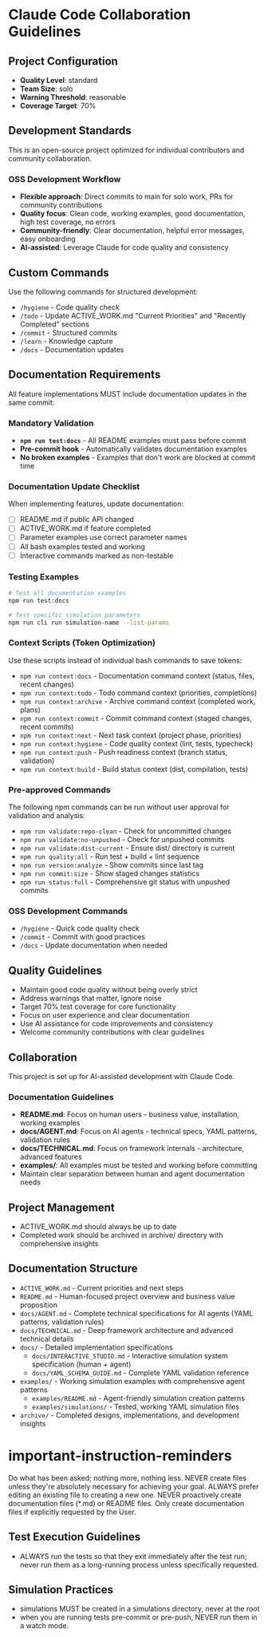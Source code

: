 # Claude Code Collaboration Guidelines

## Project Configuration
- **Quality Level**: standard
- **Team Size**: solo
- **Warning Threshold**: reasonable
- **Coverage Target**: 70%

## Development Standards
This is an open-source project optimized for individual contributors and community collaboration.

### OSS Development Workflow
- **Flexible approach**: Direct commits to main for solo work, PRs for community contributions
- **Quality focus**: Clean code, working examples, good documentation, high test coverage, no errors
- **Community-friendly**: Clear documentation, helpful error messages, easy onboarding
- **AI-assisted**: Leverage Claude for code quality and consistency

## Custom Commands
Use the following commands for structured development:
- `/hygiene` - Code quality check
- `/todo` - Update ACTIVE_WORK.md "Current Priorities" and "Recently Completed" sections
- `/commit` - Structured commits
- `/learn` - Knowledge capture
- `/docs` - Documentation updates

## Documentation Requirements
All feature implementations MUST include documentation updates in the same commit:

### Mandatory Validation
- **`npm run test:docs`** - All README examples must pass before commit
- **Pre-commit hook** - Automatically validates documentation examples
- **No broken examples** - Examples that don't work are blocked at commit time

### Documentation Update Checklist
When implementing features, update documentation:
- [ ] README.md if public API changed
- [ ] ACTIVE_WORK.md if feature completed
- [ ] Parameter examples use correct parameter names  
- [ ] All bash examples tested and working
- [ ] Interactive commands marked as non-testable

### Testing Examples
```bash
# Test all documentation examples
npm run test:docs

# Test specific simulation parameters
npm run cli run simulation-name --list-params
```

### Context Scripts (Token Optimization)
Use these scripts instead of individual bash commands to save tokens:
- `npm run context:docs` - Documentation command context (status, files, recent changes)
- `npm run context:todo` - Todo command context (priorities, completions) 
- `npm run context:archive` - Archive command context (completed work, plans)
- `npm run context:commit` - Commit command context (staged changes, recent commits)
- `npm run context:next` - Next task context (project phase, priorities)
- `npm run context:hygiene` - Code quality context (lint, tests, typecheck)
- `npm run context:push` - Push readiness context (branch status, validation)
- `npm run context:build` - Build status context (dist, compilation, tests)

### Pre-approved Commands
The following npm commands can be run without user approval for validation and analysis:
- `npm run validate:repo-clean` - Check for uncommitted changes
- `npm run validate:no-unpushed` - Check for unpushed commits
- `npm run validate:dist-current` - Ensure dist/ directory is current
- `npm run quality:all` - Run test + build + lint sequence
- `npm run version:analyze` - Show commits since last tag
- `npm run commit:size` - Show staged changes statistics
- `npm run status:full` - Comprehensive git status with unpushed commits

### OSS Development Commands
- `/hygiene` - Quick code quality check
- `/commit` - Commit with good practices
- `/docs` - Update documentation when needed

## Quality Guidelines
- Maintain good code quality without being overly strict
- Address warnings that matter, ignore noise
- Target 70% test coverage for core functionality
- Focus on user experience and clear documentation
- Use AI assistance for code improvements and consistency
- Welcome community contributions with clear guidelines

## Collaboration
This project is set up for AI-assisted development with Claude Code.

### Documentation Guidelines
- **README.md**: Focus on human users - business value, installation, working examples
- **docs/AGENT.md**: Focus on AI agents - technical specs, YAML patterns, validation rules
- **docs/TECHNICAL.md**: Focus on framework internals - architecture, advanced features
- **examples/**: All examples must be tested and working before committing
- Maintain clear separation between human and agent documentation needs

## Project Management
- ACTIVE_WORK.md should always be up to date
- Completed work should be archived in archive/ directory with comprehensive insights

## Documentation Structure
- `ACTIVE_WORK.md` - Current priorities and next steps
- `README.md` - Human-focused project overview and business value proposition
- `docs/AGENT.md` - Complete technical specifications for AI agents (YAML patterns, validation rules)
- `docs/TECHNICAL.md` - Deep framework architecture and advanced technical details
- `docs/` - Detailed implementation specifications
  - `docs/INTERACTIVE_STUDIO.md` - Interactive simulation system specification (human + agent)
  - `docs/YAML_SCHEMA_GUIDE.md` - Complete YAML validation reference
- `examples/` - Working simulation examples with comprehensive agent patterns
  - `examples/README.md` - Agent-friendly simulation creation patterns
  - `examples/simulations/` - Tested, working YAML simulation files
- `archive/` - Completed designs, implementations, and development insights


# important-instruction-reminders
Do what has been asked; nothing more, nothing less.
NEVER create files unless they're absolutely necessary for achieving your goal.
ALWAYS prefer editing an existing file to creating a new one.
NEVER proactively create documentation files (*.md) or README files. Only create documentation files if explicitly requested by the User.

## Test Execution Guidelines
- ALWAYS run the tests so that they exit immediately after the test run; never run them as a long-running process unless specifically requested.

## Simulation Practices
- simulations MUST be created in a simulations directory, never at the root
- when you are running tests pre-commit or pre-push, NEVER run them in a watch mode.